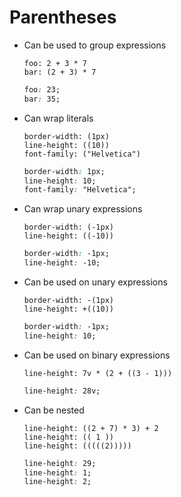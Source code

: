# Parentheses

- Can be used to group expressions

  ~~~ lay
  foo: 2 + 3 * 7
  bar: (2 + 3) * 7
  ~~~

  ~~~ css
  foo: 23;
  bar: 35;
  ~~~

- Can wrap literals

  ~~~ lay
  border-width: (1px)
  line-height: ((10))
  font-family: ("Helvetica")
  ~~~

  ~~~ css
  border-width: 1px;
  line-height: 10;
  font-family: "Helvetica";
  ~~~

- Can wrap unary expressions

  ~~~ lay
  border-width: (-1px)
  line-height: ((-10))
  ~~~

  ~~~ css
  border-width: -1px;
  line-height: -10;
  ~~~

- Can be used on unary expressions

  ~~~ lay
  border-width: -(1px)
  line-height: +((10))
  ~~~

  ~~~ css
  border-width: -1px;
  line-height: 10;
  ~~~

- Can be used on binary expressions

  ~~~ lay
  line-height: 7v * (2 + ((3 - 1)))
  ~~~

  ~~~ css
  line-height: 28v;
  ~~~

- Can be nested

  ~~~ lay
  line-height: ((2 + 7) * 3) + 2
  line-height: (( 1 ))
  line-height: (((((2)))))
  ~~~

  ~~~ css
  line-height: 29;
  line-height: 1;
  line-height: 2;
  ~~~
